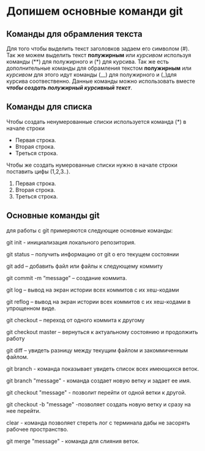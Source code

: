 # Допишем основные команди git
## Команды для обрамления текста
Для того чтобы выделить текст заголовков задаем его символом (#).
Так же можем выделить текст **полужирным** или *курсивом* используя команды (**) для полужирного и (*) для курсива.
Так же есть дополнительные команды для обрамления текстом __полужирным__ или _курсивом_ для этого идут команды (__) для полужирного и (_)для курсива соотвественно.
Данные команды можно использовать вместе _**чтобы создать полужирный курсивный текст**_.
## Команды для списка
Чтобы создать ненумерованные списки используется команда (*) в начале строки
* Первая строка.
* Вторая строка.
* Треться строка.

Чтобы же создать нумерованные списки нужно в начале строки поставить цифы (1,2,3..).
1. Первая строка.
2. Вторая строка.
3. Треться строка.

## Основные команды git
для работы с git примеряются следующие основные команды:

git init - инициализация локального репозитория.

git status – получить информацию от git о его текущем состоянии

git add – добавить файл или файлы к следующему коммиту

git commit -m “message” – создание коммита. 

git log – вывод на экран истории всех коммитов с их хеш-кодами

git reflog – вывод на экран истории всех коммитов с их хеш-кодами в упрощенном виде.

git checkout – переход от одного коммита к другому

git checkout master – вернуться к актуальному состоянию и продолжить работу

git diff – увидеть разницу между текущим файлом и закоммиченным файлом.

git branch - команда показывает увидеть список всех имеющихся веток.

git branch "message" - команда создает новую ветку и задает ее имя.

git checkout "message" - позволит перейти от одной ветки к другой.

git checkout -b "message" -позволяет создать новую ветку и сразу на нее перейти.

clear - команда позволяет стереть лог с терминала дабы не засорять рабочее пространство.

git merge "message" - команда для слияния веток.